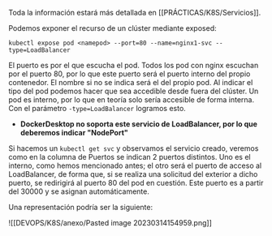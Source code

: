 Toda la información estará más detallada en [[PRÁCTICAS/K8S/Servicios]].

Podemos exponer el recurso de un clúster mediante exposed:

``kubectl expose pod <namepod> --port=80 --name=nginx1-svc --type=LoadBalancer``

El puerto es por el que escucha el pod. Todos los pod con nginx escuchan por el puerto 80, por lo que este puerto será el puerto interno del propio contenedor. 
El nombre si no se indica será el del propio pod. 
Al indicar el tipo del pod podemos hacer que sea accedible desde fuera del clúster. Un pod es interno, por lo que en teoría solo sería accesible de forma interna. Con el parámetro ``-type=LoadBalancer`` logramos esto.

- **DockerDesktop no soporta este servicio de LoadBalancer, por lo que deberemos indicar "NodePort"**

Si hacemos un ``kubectl get svc`` y observamos el servicio creado, veremos como en la columna de Puertos se indican 2 puertos distintos. Uno es el interno, como hemos mencionado antes; el otro será el puerto de acceso al LoadBalancer, de forma que, si se realiza una solicitud del exterior a dicho puerto, se redirigirá al puerto 80 del pod en cuestión. Este puerto es a partir del 30000 y se asignan automáticamente. 

Una representación podría ser la siguiente:

![[DEVOPS/K8S/anexo/Pasted image 20230314154959.png]]

